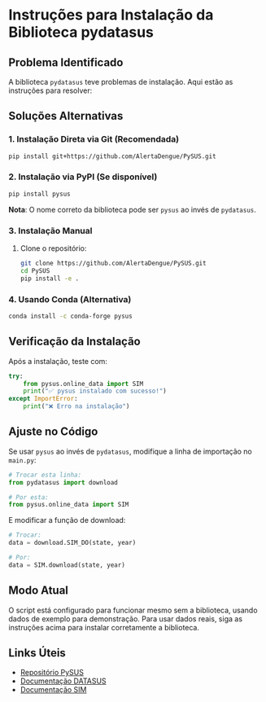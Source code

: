 # Instruções para Instalação da Biblioteca pydatasus

## Problema Identificado

A biblioteca `pydatasus` teve problemas de instalação. Aqui estão as instruções para resolver:

## Soluções Alternativas

### 1. Instalação Direta via Git (Recomendada)

```bash
pip install git+https://github.com/AlertaDengue/PySUS.git
```

### 2. Instalação via PyPI (Se disponível)

```bash
pip install pysus
```

**Nota**: O nome correto da biblioteca pode ser `pysus` ao invés de `pydatasus`.

### 3. Instalação Manual

1. Clone o repositório:
   ```bash
   git clone https://github.com/AlertaDengue/PySUS.git
   cd PySUS
   pip install -e .
   ```

### 4. Usando Conda (Alternativa)

```bash
conda install -c conda-forge pysus
```

## Verificação da Instalação

Após a instalação, teste com:

```python
try:
    from pysus.online_data import SIM
    print("✅ pysus instalado com sucesso!")
except ImportError:
    print("❌ Erro na instalação")
```

## Ajuste no Código

Se usar `pysus` ao invés de `pydatasus`, modifique a linha de importação no `main.py`:

```python
# Trocar esta linha:
from pydatasus import download

# Por esta:
from pysus.online_data import SIM
```

E modificar a função de download:

```python
# Trocar:
data = download.SIM_DO(state, year)

# Por:
data = SIM.download(state, year)
```

## Modo Atual

O script está configurado para funcionar mesmo sem a biblioteca, usando dados de exemplo para demonstração. Para usar dados reais, siga as instruções acima para instalar corretamente a biblioteca.

## Links Úteis

- [Repositório PySUS](https://github.com/AlertaDengue/PySUS)
- [Documentação DATASUS](https://datasus.saude.gov.br/)
- [Documentação SIM](https://datasus.saude.gov.br/sistemas-e-aplicativos/eventos-v/sim-sistema-de-informacoes-sobre-mortalidade)